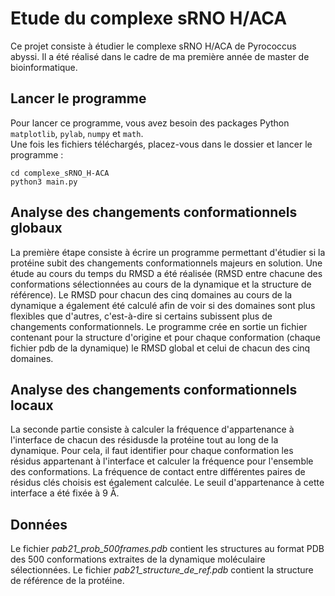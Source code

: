 # Etude du complexe sRNO H/ACA

Ce projet consiste à étudier le complexe sRNO H/ACA de Pyrococcus abyssi. Il a été réalisé dans le cadre de ma première année de master de bioinformatique.

## Lancer le programme

Pour lancer ce programme, vous avez besoin des packages Python <code>matplotlib</code>, <code>pylab</code>, <code>numpy</code> et <code>math</code>.<br>
Une fois les fichiers téléchargés, placez-vous dans le dossier et lancer le programme :<br>
<pre>
<code>cd complexe_sRNO_H-ACA
python3 main.py</code>
</pre>

## Analyse des changements conformationnels globaux

La première étape consiste à écrire un programme permettant d'étudier si la protéine subit des changements conformationnels majeurs en solution. Une étude au cours du temps du RMSD a été réalisée (RMSD entre chacune des conformations sélectionnées au cours de la dynamique et la structure de référence). Le RMSD pour chacun des cinq domaines au cours de la dynamique a également été calculé afin de voir si des domaines sont plus flexibles que d'autres, c'est-à-dire si certains subissent plus de changements conformationnels. Le programme crée en sortie un fichier contenant pour la structure d'origine et pour chaque conformation (chaque fichier pdb de la dynamique) le RMSD global et celui de chacun des cinq domaines.

## Analyse des changements conformationnels locaux

La seconde partie consiste à calculer la fréquence d'appartenance à l'interface de chacun des résidusde la protéine tout au long de la dynamique. Pour cela, il faut identifier pour chaque conformation les résidus appartenant à l'interface et calculer la fréquence pour l'ensemble des conformations. La fréquence de contact entre différentes paires de résidus clés choisis est également calculée. Le seuil d'appartenance à cette interface a été fixée à 9 Å.

## Données

Le fichier *pab21_prob_500frames.pdb* contient les structures au format PDB des 500 conformations extraites de la dynamique moléculaire sélectionnées. Le fichier *pab21_structure_de_ref.pdb* contient la structure de référence de la protéine.

